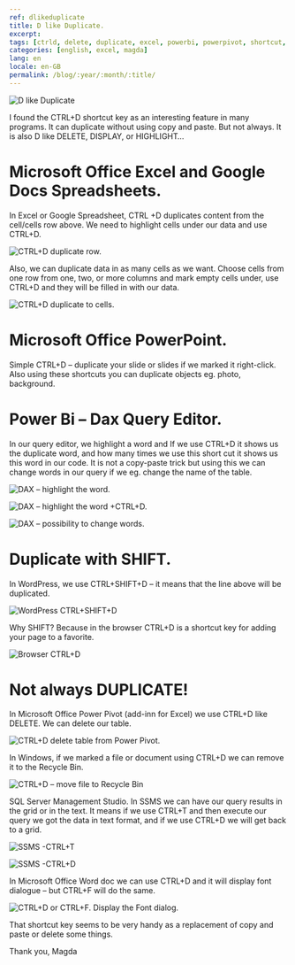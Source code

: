 ```yaml
---
ref: dlikeduplicate
title: D like Duplicate.
excerpt:
tags: [ctrld, delete, duplicate, excel, powerbi, powerpivot, shortcut, ssms, magda]
categories: [english, excel, magda]
lang: en
locale: en-GB
permalink: /blog/:year/:month/:title/
---
```


![D like Duplicate](/assets/images/2020-09-22-d-like-duplicate_01.png)

I found the CTRL+D shortcut key as an interesting feature in many programs. It can duplicate without using copy and paste. But not always. It is also D like DELETE, DISPLAY, or HIGHLIGHT…

# Microsoft Office Excel and Google Docs Spreadsheets.

In Excel or Google Spreadsheet, CTRL +D duplicates content from the cell/cells row above. We need to highlight cells under our data and use CTRL+D.

![CTRL+D duplicate row.](/assets/images/2020-09-22-d-like-duplicate_02.jpg)

Also, we can duplicate data in as many cells as we want. Choose cells from one row from one, two, or more columns and mark empty cells under, use CTRL+D and they will be filled in with our data.

![CTRL+D duplicate to cells.](/assets/images/2020-09-22-d-like-duplicate_03.jpg)

# Microsoft Office PowerPoint.

Simple CTRL+D – duplicate your slide or slides if we marked it right-click. Also using these shortcuts you can duplicate objects eg. photo, background.

# Power Bi – Dax Query Editor.

In our query editor, we highlight a word and If we use CTRL+D it shows us the duplicate word, and how many times we use this short cut it shows us this word in our code. It is not a copy-paste trick but using this we can change words in our query if we eg. change the name of the table.

![DAX – highlight the word.](/assets/images/2020-09-22-d-like-duplicate_04.png)

![DAX – highlight the word +CTRL+D.](/assets/images/2020-09-22-d-like-duplicate_05.png)

![DAX – possibility to change words.](/assets/images/2020-09-22-d-like-duplicate_05a.png)

# Duplicate with SHIFT.

In  WordPress, we use CTRL+SHIFT+D – it means that the line above will be duplicated.

![WordPress CTRL+SHIFT+D](/assets/images/2020-09-22-d-like-duplicate_06.png)

Why SHIFT? Because in the browser CTRL+D is a shortcut key for adding your page to a favorite.

![Browser CTRL+D](/assets/images/2020-09-22-d-like-duplicate_07.png)

# Not always DUPLICATE!

In Microsoft Office Power Pivot (add-inn for Excel) we use CTRL+D like DELETE. We can delete our table.

![CTRL+D delete table from Power Pivot.](/assets/images/2020-09-22-d-like-duplicate_08.png)

In Windows, if we marked a file or document using  CTRL+D we can remove it to the Recycle Bin.

![CTRL+D – move file to Recycle Bin](/assets/images/2020-09-22-d-like-duplicate_09.png)

SQL Server Management Studio. In SSMS we can have our query results in the grid or in the text. It means if we use CTRL+T and then execute our query we got the data in text format, and if we use CTRL+D we will get back to a grid.

![SSMS -CTRL+T](/assets/images/2020-09-22-d-like-duplicate_10.png)

![SSMS -CTRL+D](/assets/images/2020-09-22-d-like-duplicate_11.png)

In Microsoft Office Word doc we can use  CTRL+D and it will display font dialogue – but CTRL+F will do the same.

![CTRL+D or CTRL+F. Display the Font dialog.](/assets/images/2020-09-22-d-like-duplicate_12.png)

That shortcut key seems to be very handy as a replacement of copy and paste or delete some things.

Thank you, Magda
